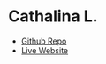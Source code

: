 # Cathalina L.

- [Github Repo](https://github.com/cathalinaL/final-project-portfolio.git)
- [Live Website](https://cathalinal.github.io/final-project-portfolio/)
